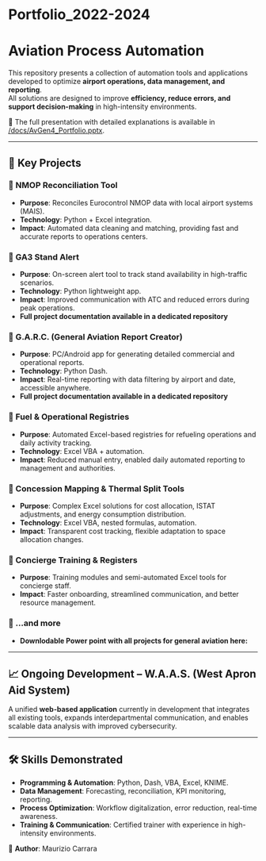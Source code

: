 # Portfolio_2022-2024

# Aviation Process Automation   

This repository presents a collection of automation tools and applications developed to optimize **airport operations, data management, and reporting**.  
All solutions are designed to improve **efficiency, reduce errors, and support decision-making** in high-intensity environments.  

📂 The full presentation with detailed explanations is available in [/docs/AvGen4_Portfolio.pptx](./docs/AvGen4_Portfolio.pptx).  

---

## 🚀 Key Projects  

### 🔹 NMOP Reconciliation Tool  
- **Purpose**: Reconciles Eurocontrol NMOP data with local airport systems (MAIS).  
- **Technology**: Python + Excel integration.  
- **Impact**: Automated data cleaning and matching, providing fast and accurate reports to operations centers.  

### 🔹 GA3 Stand Alert  
- **Purpose**: On-screen alert tool to track stand availability in high-traffic scenarios.  
- **Technology**: Python lightweight app.  
- **Impact**: Improved communication with ATC and reduced errors during peak operations.
- **Full project documentation available in a dedicated repository**

### 🔹 G.A.R.C. (General Aviation Report Creator)  
- **Purpose**: PC/Android app for generating detailed commercial and operational reports.  
- **Technology**: Python Dash.  
- **Impact**: Real-time reporting with data filtering by airport and date, accessible anywhere.
- **Full project documentation available in a dedicated repository**

### 🔹 Fuel & Operational Registries  
- **Purpose**: Automated Excel-based registries for refueling operations and daily activity tracking.  
- **Technology**: Excel VBA + automation.  
- **Impact**: Reduced manual entry, enabled daily automated reporting to management and authorities.  

### 🔹 Concession Mapping & Thermal Split Tools  
- **Purpose**: Complex Excel solutions for cost allocation, ISTAT adjustments, and energy consumption distribution.  
- **Technology**: Excel VBA, nested formulas, automation.  
- **Impact**: Transparent cost tracking, flexible adaptation to space allocation changes.  

### 🔹 Concierge Training & Registers  
- **Purpose**: Training modules and semi-automated Excel tools for concierge staff.  
- **Impact**: Faster onboarding, streamlined communication, and better resource management.  

### 🔹 ...and more
- **Downlodable Power point with all projects for general aviation here:**

---

## 📈 Ongoing Development – W.A.A.S. (West Apron Aid System)  
A unified **web-based application** currently in development that integrates all existing tools, expands interdepartmental communication, and enables scalable data analysis with improved cybersecurity.  

---

## 🛠️ Skills Demonstrated  
- **Programming & Automation**: Python, Dash, VBA, Excel, KNIME.  
- **Data Management**: Forecasting, reconciliation, KPI monitoring, reporting.  
- **Process Optimization**: Workflow digitalization, error reduction, real-time awareness.  
- **Training & Communication**: Certified trainer with experience in high-intensity environments.  


👤 **Author**: Maurizio Carrara  
